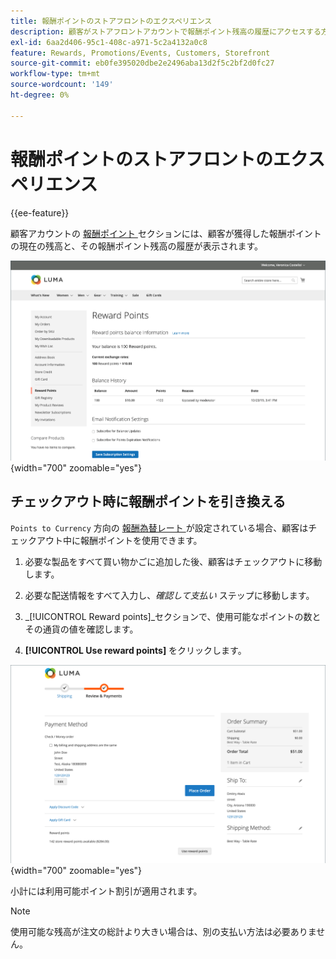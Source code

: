 ```yaml
---
title: 報酬ポイントのストアフロントのエクスペリエンス
description: 顧客がストアフロントアカウントで報酬ポイント残高の履歴にアクセスする方法を説明します。
exl-id: 6aa2d406-95c1-408c-a971-5c2a4132a0c8
feature: Rewards, Promotions/Events, Customers, Storefront
source-git-commit: eb0fe395020dbe2e2496aba13d2f5c2bf2d0fc27
workflow-type: tm+mt
source-wordcount: '149'
ht-degree: 0%

---
```


# 報酬ポイントのストアフロントのエクスペリエンス

{{ee-feature}}

顧客アカウントの [ 報酬ポイント ](rewards-loyalty.md) セクションには、顧客が獲得した報酬ポイントの現在の残高と、その報酬ポイント残高の履歴が表示されます。

![ 報酬ポイント ](./assets/account-dashboard-reward-points.png){width="700" zoomable="yes"}

## チェックアウト時に報酬ポイントを引き換える

`Points to Currency` 方向の [ 報酬為替レート ](reward-exchange-rates.md) が設定されている場合、顧客はチェックアウト中に報酬ポイントを使用できます。

1. 必要な製品をすべて買い物かごに追加した後、顧客はチェックアウトに移動します。

1. 必要な配送情報をすべて入力し、_確認して支払い_ ステップに移動します。

1. _[!UICONTROL Reward points]_セクションで、使用可能なポイントの数とその通貨の値を確認します。

1. **[!UICONTROL Use reward points]** をクリックします。

![ チェックアウト時のポイント ](./assets/reward-points-on-checkout.png){width="700" zoomable="yes"}

小計には利用可能ポイント割引が適用されます。

>[!NOTE]
>
>使用可能な残高が注文の総計より大きい場合は、別の支払い方法は必要ありません。
